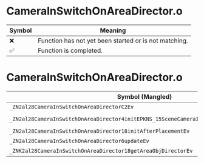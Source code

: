 # CameraInSwitchOnAreaDirector.o
| Symbol | Meaning 
| ------------- | ------------- 
| :x: | Function has not yet been started or is not matching. 
| :white_check_mark: | Function is completed. 


# CameraInSwitchOnAreaDirector.o
| Symbol (Mangled) | Symbol (Demangled) | Decompiled? |
| ------------- |  ------------- | ------------- |
| `_ZN2al28CameraInSwitchOnAreaDirectorC2Ev` | `al::CameraInSwitchOnAreaDirector::CameraInSwitchOnAreaDirector(void)` | :white_check_mark: |
| `_ZN2al28CameraInSwitchOnAreaDirector4initEPKNS_15SceneCameraInfoEPNS_15AreaObjDirectorE` | `al::CameraInSwitchOnAreaDirector::init(al::SceneCameraInfo const*,al::AreaObjDirector *)` | :white_check_mark: |
| `_ZN2al28CameraInSwitchOnAreaDirector18initAfterPlacementEv` | `al::CameraInSwitchOnAreaDirector::initAfterPlacement(void)` | :white_check_mark: |
| `_ZN2al28CameraInSwitchOnAreaDirector6updateEv` | `al::CameraInSwitchOnAreaDirector::update(void)` | :white_check_mark: |
| `_ZNK2al28CameraInSwitchOnAreaDirector18getAreaObjDirectorEv` | `al::CameraInSwitchOnAreaDirector::getAreaObjDirector(void)const` | :white_check_mark: |
